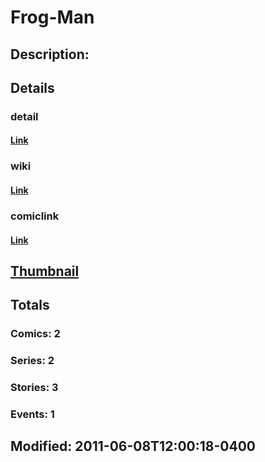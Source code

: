 # Frog-Man
## Description: 
## Details
### detail
#### [Link](http://marvel.com/characters/740/frog-man?utm_campaign=apiRef&utm_source=225578a89fc76f3d20fbffda5d17a88d)
### wiki
#### [Link](http://marvel.com/universe/Frog-Man?utm_campaign=apiRef&utm_source=225578a89fc76f3d20fbffda5d17a88d)
### comiclink
#### [Link](http://marvel.com/comics/characters/1010670/frog-man?utm_campaign=apiRef&utm_source=225578a89fc76f3d20fbffda5d17a88d)
## [Thumbnail](http://i.annihil.us/u/prod/marvel/i/mg/f/60/4def9bf15ce30.jpg)
## Totals
### Comics: 2
### Series: 2
### Stories: 3
### Events: 1
## Modified: 2011-06-08T12:00:18-0400